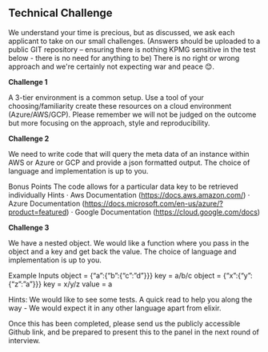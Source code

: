 ## Technical Challenge

We understand your time is precious, but as discussed, we ask each applicant to take on our small challenges. (Answers should be uploaded to a public GIT repository – ensuring there is nothing KPMG sensitive in the test below - there is no need for anything to be) There is no right or wrong approach and we're certainly not expecting war and peace 😊.

**Challenge 1**

A 3-tier environment is a common setup. Use a tool of your choosing/familiarity create these resources on a cloud environment (Azure/AWS/GCP). Please remember we will not be judged on the outcome but more focusing on the approach, style and reproducibility.

**Challenge 2**

We need to write code that will query the meta data of an instance within AWS or Azure or GCP and provide a json formatted output. The choice of language and implementation is up to you.

Bonus Points The code allows for a particular data key to be retrieved individually Hints · Aws Documentation (https://docs.aws.amazon.com/) · Azure Documentation (https://docs.microsoft.com/en-us/azure/?product=featured) · Google Documentation (https://cloud.google.com/docs)

**Challenge 3**

We have a nested object. We would like a function where you pass in the object and a key and get back the value. The choice of language and implementation is up to you.

Example Inputs object = {“a”:{“b”:{“c”:”d”}}} key = a/b/c object = {“x”:{“y”:{“z”:”a”}}} key = x/y/z value = a

Hints: We would like to see some tests. A quick read to help you along the way - We would expect it in any other language apart from elixir.

Once this has been completed, please send us the publicly accessible Github link, and be prepared to present this to the panel in the next round of interview.
